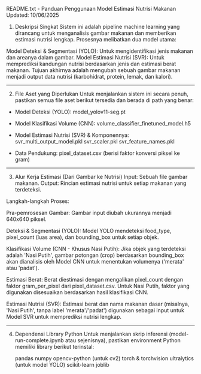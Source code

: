 README.txt - Panduan Penggunaan Model Estimasi Nutrisi Makanan
Updated: 10/06/2025

1. Deskripsi Singkat
Sistem ini adalah pipeline machine learning yang dirancang untuk menganalisis gambar
makanan dan memberikan estimasi nutrisi lengkap. Prosesnya melibatkan dua model utama:

Model Deteksi & Segmentasi (YOLO): Untuk mengidentifikasi jenis makanan dan areanya dalam gambar.
Model Estimasi Nutrisi (SVR): Untuk memprediksi kandungan nutrisi berdasarkan jenis dan estimasi berat makanan.
Tujuan akhirnya adalah mengubah sebuah gambar makanan menjadi output data nutrisi (karbohidrat, protein, lemak, dan kalori).

---------------------------------------------------------------------------------------------------------------------------------

2. File Aset yang Diperlukan
Untuk menjalankan sistem ini secara penuh, pastikan semua file aset berikut tersedia dan berada di path yang benar:

- Model Deteksi (YOLO):
    model_yolov11-seg.pt

- Model Klasifikasi Volume (CNN):
    volume_classifier_finetuned_model.h5

- Model Estimasi Nutrisi (SVR) & Komponennya:
    svr_multi_output_model.pkl
    svr_scaler.pkl
    svr_feature_names.pkl

- Data Pendukung:
    pixel_dataset.csv (berisi faktor konversi piksel ke gram)

---------------------------------------------------------------------------------------------------------------------------------

3. Alur Kerja Estimasi (Dari Gambar ke Nutrisi)
Input: Sebuah file gambar makanan.
Output: Rincian estimasi nutrisi untuk setiap makanan yang terdeteksi.

Langkah-langkah Proses:

Pra-pemrosesan Gambar: Gambar input diubah ukurannya menjadi 640x640 piksel.

Deteksi & Segmentasi (YOLO): Model YOLO mendeteksi food_type, pixel_count (luas area), dan bounding_box untuk setiap objek.

Klasifikasi Volume (CNN - Khusus Nasi Putih): Jika objek yang terdeteksi adalah 'Nasi Putih', gambar potongan (crop) berdasarkan bounding_box akan dianalisis oleh Model CNN untuk menentukan volumenya ('merata' atau 'padat').

Estimasi Berat: Berat diestimasi dengan mengalikan pixel_count dengan faktor gram_per_pixel dari pixel_dataset.csv. Untuk Nasi Putih, faktor yang digunakan disesuaikan berdasarkan hasil klasifikasi CNN.

Estimasi Nutrisi (SVR): Estimasi berat dan nama makanan dasar (misalnya, 'Nasi Putih', tanpa label 'merata'/'padat') digunakan sebagai input untuk Model SVR untuk memprediksi nutrisi lengkap.

---------------------------------------------------------------------------------------------------------------------------------

4. Dependensi Library Python
Untuk menjalankan skrip inferensi (model-run-complete.ipynb atau sejenisnya), pastikan environment Python memiliki library berikut terinstal:

    pandas
    numpy
    opencv-python (untuk cv2)
    torch & torchvision
    ultralytics (untuk model YOLO)
    scikit-learn
    joblib
